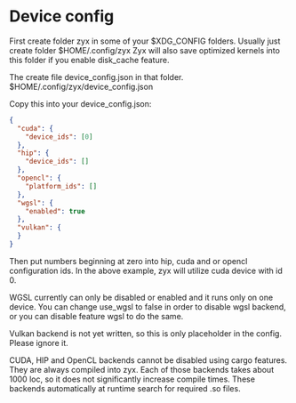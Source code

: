 # Device config

First create folder zyx in some of your $XDG_CONFIG folders.
Usually just create folder $HOME/.config/zyx
Zyx will also save optimized kernels into this folder if you enable disk_cache feature.

The create file device_config.json in that folder. $HOME/.config/zyx/device_config.json

Copy this into your device_config.json:
```json
{
  "cuda": {
    "device_ids": [0]
  },
  "hip": {
    "device_ids": []
  },
  "opencl": {
    "platform_ids": []
  },
  "wgsl": {
    "enabled": true
  },
  "vulkan": {
  }
}
```
Then put numbers beginning at zero into hip, cuda and or opencl configuration ids. In the above example, zyx will utilize cuda device with id 0.

WGSL currently can only be disabled or enabled and it runs only on one device. You can change use_wgsl to false in order to disable wgsl backend, or you can disable feature wgsl to do the same.

Vulkan backend is not yet written, so this is only placeholder in the config. Please ignore it.

CUDA, HIP and OpenCL backends cannot be disabled using cargo features. They are always compiled into zyx. Each of those backends takes about 1000 loc, so it does not significantly increase compile times. These backends automatically at runtime search for required .so files.

